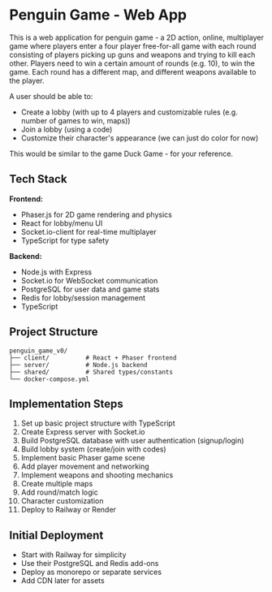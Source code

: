 # Penguin Game - Web App

This is a web application for penguin game - a 2D action, online, multiplayer game where players enter a four player free-for-all game with each round consisting of players picking up guns and weapons and trying to kill each other. Players need to win a certain amount of rounds (e.g. 10), to win the game. Each round has a different map, and different weapons available to the player.

A user should be able to:
- Create a lobby (with up to 4 players and customizable rules (e.g. number of games to win, maps))
- Join a lobby (using a code)
- Customize their character's appearance (we can just do color for now)

This would be similar to the game Duck Game - for your reference.

## Tech Stack
**Frontend:**
- Phaser.js for 2D game rendering and physics
- React for lobby/menu UI
- Socket.io-client for real-time multiplayer
- TypeScript for type safety

**Backend:**
- Node.js with Express
- Socket.io for WebSocket communication
- PostgreSQL for user data and game stats
- Redis for lobby/session management
- TypeScript

## Project Structure
```
penguin_game_v0/
├── client/          # React + Phaser frontend
├── server/          # Node.js backend
├── shared/          # Shared types/constants
└── docker-compose.yml
```

## Implementation Steps
1. Set up basic project structure with TypeScript
2. Create Express server with Socket.io
3. Build PostgreSQL database with user authentication (signup/login)
4. Build lobby system (create/join with codes)
5. Implement basic Phaser game scene
6. Add player movement and networking
7. Implement weapons and shooting mechanics
8. Create multiple maps
9. Add round/match logic
10. Character customization
11. Deploy to Railway or Render

## Initial Deployment
- Start with Railway for simplicity
- Use their PostgreSQL and Redis add-ons
- Deploy as monorepo or separate services
- Add CDN later for assets
